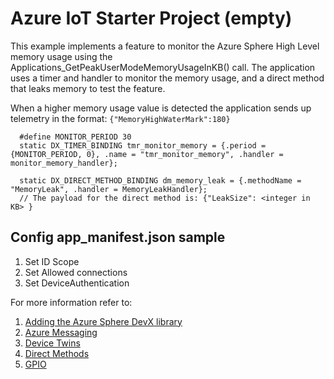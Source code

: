 # Azure IoT Starter Project (empty)

This example implements a feature to monitor the Azure Sphere High Level memory usage using the Applications_GetPeakUserModeMemoryUsageInKB() call.  The application uses a timer and handler to monitor the memory usage, and a direct method that leaks memory to test the feature.

When a higher memory usage value is detected the application sends up telemetry in the format: `{"MemoryHighWaterMark":180}`

      #define MONITOR_PERIOD 30
      static DX_TIMER_BINDING tmr_monitor_memory = {.period = {MONITOR_PERIOD, 0}, .name = "tmr_monitor_memory", .handler = monitor_memory_handler};

      static DX_DIRECT_METHOD_BINDING dm_memory_leak = {.methodName = "MemoryLeak", .handler = MemoryLeakHandler};
      // The payload for the direct method is: {"LeakSize": <integer in KB> }


## Config app_manifest.json sample

1. Set ID Scope
1. Set Allowed connections
1. Set DeviceAuthentication

For more information refer to:

1. [Adding the Azure Sphere DevX library](https://github.com/gloveboxes/AzureSphereDevX/wiki/Adding-the-DevX-Library)
1. [Azure Messaging](https://github.com/gloveboxes/AzureSphereDevX/wiki/IoT-Hub-Sending-messages)
1. [Device Twins](https://github.com/gloveboxes/AzureSphereDevX/wiki/IoT-Hub-Device-Twins)
1. [Direct Methods](https://github.com/gloveboxes/AzureSphereDevX/wiki/IoT-Hub-Direct-Methods)
1. [GPIO](https://github.com/gloveboxes/AzureSphereDevX/wiki/Working-with-GPIO)
